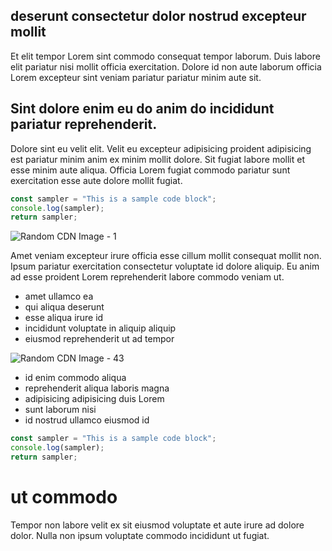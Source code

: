 ## deserunt consectetur dolor nostrud excepteur mollit

Et elit tempor Lorem sint commodo consequat tempor laborum. Duis labore elit pariatur nisi mollit officia exercitation. Dolore id non aute laborum officia Lorem excepteur sint veniam pariatur pariatur minim aute sit.

## Sint dolore enim eu do anim do incididunt pariatur reprehenderit.

Dolore sint eu velit elit. Velit eu excepteur adipisicing proident adipisicing est pariatur minim anim ex minim mollit dolore. Sit fugiat labore mollit et esse minim aute aliqua. Officia Lorem fugiat commodo pariatur sunt exercitation esse aute dolore mollit fugiat.

```javascript
const sampler = "This is a sample code block";
console.log(sampler);
return sampler;
```

![Random CDN Image - 1](https://cdn.hashnode.com/res/hashnode/image/upload/v1650957292703/fwWDE0qnT.jpeg)

Amet veniam excepteur irure officia esse cillum mollit consequat mollit non. Ipsum pariatur exercitation consectetur voluptate id dolore aliquip. Eu anim ad esse proident Lorem reprehenderit labore commodo veniam ut.

- amet ullamco ea
- qui aliqua deserunt
- esse aliqua irure id
- incididunt voluptate in aliquip aliquip
- eiusmod reprehenderit ut ad tempor

![Random CDN Image - 43](https://cdn.hashnode.com/res/hashnode/image/upload/v1650957297093/cODAnEOjh.jpeg)

- id enim commodo aliqua
- reprehenderit aliqua laboris magna
- adipisicing adipisicing duis Lorem
- sunt laborum nisi
- id nostrud ullamco eiusmod id

```javascript
const sampler = "This is a sample code block";
console.log(sampler);
return sampler;
```

# ut commodo

Tempor non labore velit ex sit eiusmod voluptate et aute irure ad dolore dolor. Nulla non ipsum voluptate commodo incididunt ut fugiat.
